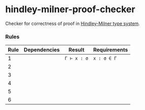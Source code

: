 # hindley-milner-proof-checker

Checker for correctness of proof
in [Hindley-Milner type system](https://en.wikipedia.org/wiki/Hindley%E2%80%93Milner_type_system).

### Rules

| Rule | Dependencies | Result       | Requirements |
|------|--------------|--------------|--------------|
| 1    |              | `Γ ⊢ x : σ`  | `x : σ ∈ Γ`  |
| 2    |              |              |              |
| 3    |              |              |              |
| 4    |              |              |              | 
| 5    |              |              |              |
| 6    |              |              |              |
